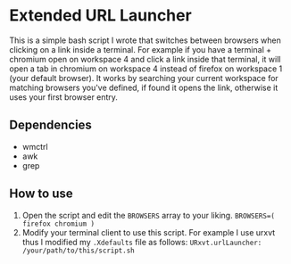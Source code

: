 # Extended URL Launcher

This is a simple bash script I wrote that switches between browsers when clicking on a link inside a terminal. For example if you have a terminal + chromium open on workspace 4 and click a link inside that terminal, it will open a tab in chromium on workspace 4 instead of firefox on workspace 1 (your default browser). It works by searching your current workspace for matching browsers you've defined, if found it opens the link, otherwise it uses your first browser entry. 

## Dependencies

* wmctrl 
* awk
* grep

## How to use

1. Open the script and edit the `BROWSERS` array to your liking. `BROWSERS=( firefox chromium )`
2. Modify your terminal client to use this script. For example I use urxvt thus I modified my `.Xdefaults` file as follows: `URxvt.urlLauncher: /your/path/to/this/script.sh`
